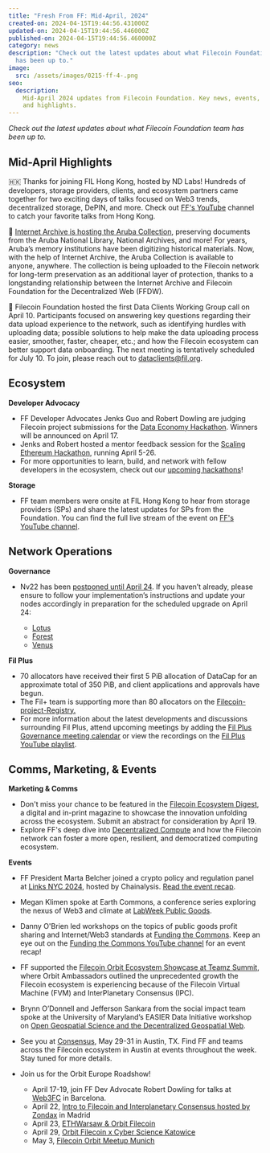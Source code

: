 ```yaml
---
title: "Fresh From FF: Mid-April, 2024"
created-on: 2024-04-15T19:44:56.431000Z
updated-on: 2024-04-15T19:44:56.446000Z
published-on: 2024-04-15T19:44:56.460000Z
category: news
description: "Check out the latest updates about what Filecoin Foundation team
  has been up to."
image:
  src: /assets/images/0215-ff-4-.png
seo:
  description:
    Mid-April 2024 updates from Filecoin Foundation. Key news, events,
    and highlights.
---
```


_Check out the latest updates about what Filecoin Foundation team has been up to._

## Mid-April Highlights

🇭🇰 Thanks for joining FIL Hong Kong, hosted by ND Labs! Hundreds of developers, storage providers, clients, and ecosystem partners came together for two exciting days of talks focused on Web3 trends, decentralized storage, DePIN, and more. Check out [FF's YouTube](https://www.youtube.com/@filecoinfoundation) channel to catch your favorite talks from Hong Kong.

💾 [Internet Archive is hosting the Aruba Collection](https://blog.archive.org/2024/04/08/aruba-launches-digital-heritage-portal-preserving-its-history-and-culture-for-global-access/), preserving documents from the Aruba National Library, National Archives, and more! For years, Aruba’s memory institutions have been digitizing historical materials. Now, with the help of Internet Archive, the Aruba Collection is available to anyone, anywhere. The collection is being uploaded to the Filecoin network for long-term preservation as an additional layer of protection, thanks to a longstanding relationship between the Internet Archive and Filecoin Foundation for the Decentralized Web (FFDW).

💼 Filecoin Foundation hosted the first Data Clients Working Group call on April 10. Participants focused on answering key questions regarding their data upload experience to the network, such as identifying hurdles with uploading data; possible solutions to help make the data uploading process easier, smoother, faster, cheaper, etc.; and how the Filecoin ecosystem can better support data onboarding. The next meeting is tentatively scheduled for July 10. To join, please reach out to [dataclients@fil.org](dataclients@fil.org).

## Ecosystem

**Developer Advocacy**

- FF Developer Advocates Jenks Guo and Robert Dowling are judging Filecoin project submissions for the [Data Economy Hackathon](https://dorahacks.io/hackathon/filecoin-data-economy/detail#key-dates). Winners will be announced on April 17.
- Jenks and Robert hosted a mentor feedback session for the [Scaling Ethereum Hackathon](https://ethglobal.com/events/scaling2024/prizes/filecoin), running April 5-26.
- For more opportunities to learn, build, and network with fellow developers in the ecosystem, check out our [upcoming hackathons](http://hackathons.filecoin.io/)!

**Storage**

- FF team members were onsite at FIL Hong Kong to hear from storage providers (SPs) and share the latest updates for SPs from the Foundation. You can find the full live stream of the event on [FF's YouTube channel](https://www.youtube.com/@filecoinfoundation/streams).

## Network Operations

**Governance**

- Nv22 has been [postponed until April 24](https://twitter.com/fil_gov/status/1777386747023724707). If you haven’t already, please ensure to follow your implementation’s instructions and update your nodes accordingly in preparation for the scheduled upgrade on April 24: [](https://github.com/filecoin-project/lotus/releases/tag/v1.26.2)

  - [Lotus](https://github.com/filecoin-project/lotus/releases/tag/v1.26.2)
  - [Forest](https://github.com/ChainSafe/forest/releases/tag/v0.17.2)
  - [Venus](https://venus.filecoin.io/operation/nv22-upgrade.html)

**Fil Plus**

- 70 allocators have received their first 5 PiB allocation of DataCap for an approximate total of 350 PiB, and client applications and approvals have begun.
- The Fil+ team is supporting more than 80 allocators on the [Filecoin-project-Registry.](https://github.com/filecoin-project/Allocator-Registry/issues)
- For more information about the latest developments and discussions surrounding Fil Plus, attend upcoming meetings by adding the [Fil Plus Governance meeting calendar](https://calendar.google.com/calendar/u/1?cid=Y19rMWdrZm9vbTE3ZzBqOGM2YmFtNnVmNDNqMEBncm91cC5jYWxlbmRhci5nb29nbGUuY29t) or view the recordings on the [Fil Plus YouTube playlist](https://www.youtube.com/playlist?list=PLp3zrT1ewY0kYN1hJpERMUxTCbFC4yZwN).

## Comms, Marketing, & Events

**Marketing & Comms**

- Don't miss your chance to be featured in the [Filecoin Ecosystem Digest](https://airtable.com/appQReX5uAegC0yom/pagoKQqs5z4LCWleW/form), a digital and in-print magazine to showcase the innovation unfolding across the ecosystem. Submit an abstract for consideration by April 19.
- Explore FF's deep dive into [Decentralized Compute](https://fil.org/blog/unleashing-the-power-of-decentralized-compute-with-filecoin/) and how the Filecoin network can foster a more open, resilient, and democratized computing ecosystem.

**Events**

- FF President Marta Belcher joined a crypto policy and regulation panel at [Links NYC 2024](https://www.chainalysis.com/links-nyc/), hosted by Chainalysis. [Read the event recap](https://www.chainalysis.com/blog/links-nyc-2024-day1/).
- Megan Klimen spoke at Earth Commons, a conference series exploring the nexus of Web3 and climate at [LabWeek Public Goods](https://www.labweek.io/24-pg).
- Danny O'Brien led workshops on the topics of public goods profit sharing and Internet/Web3 standards at [Funding the Commons](https://fil.org/events/funding-the-commons). Keep an eye out on the [Funding the Commons YouTube channel](https://www.youtube.com/@Funding-the-Commons/videos) for an event recap!
- FF supported the [Filecoin Orbit Ecosystem Showcase at Teamz Summit](https://lu.ma/fil-teamz), where Orbit Ambassadors outlined the unprecedented growth the Filecoin ecosystem is experiencing because of the Filecoin Virtual Machine (FVM) and InterPlanetary Consensus (IPC).
- Brynn O’Donnell and Jefferson Sankara from the social impact team spoke at the University of Maryland’s EASIER Data Initiative workshop on [Open Geospatial Science and the Decentralized Geospatial Web](https://workshop.easierdata.org/).
- See you at [Consensus](https://consensus2024.coindesk.com/), May 29-31 in Austin, TX. Find FF and teams across the Filecoin ecosystem in Austin at events throughout the week. Stay tuned for more details.
- Join us for the Orbit Europe Roadshow!

  - April 17-19, join FF Dev Advocate Robert Dowling for talks at [Web3FC](https://web3fc.xyz/) in Barcelona.
  - April 22, [Intro to Filecoin and Interplanetary Consensus hosted by Zondax](https://www.eventbrite.com/e/filecoin-orbit-meetup-intro-to-filecoin-and-interplanetary-consensus-tickets-867725569537?aff=oddtdtcreator) in Madrid
  - April 23, [ETHWarsaw & Orbit Filecoin](https://www.eventbrite.com/e/ethwarsaw-orbit-filecoin-tickets-873379029187?aff=oddtdtc[%85]eVhMFk3tu5hHSWso2QesU1Z4F_iBAy_9Luj8cPx6pGPwvmOq3wfvfFQ8SCN)
  - April 29, [Orbit Filecoin x Cyber Science Katowice](https://www.eventbrite.com/e/orbit-filecoin-x-cyber-science-katowice-tickets-872433832077?aff=oddtdtcreator)
  - May 3, [Filecoin Orbit Meetup Munich](https://lu.ma/fil-munich)
